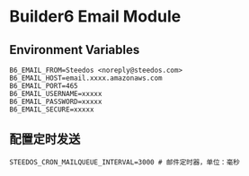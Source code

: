 # Builder6 Email Module


## Environment Variables

```shell
B6_EMAIL_FROM=Steedos <noreply@steedos.com>
B6_EMAIL_HOST=email.xxxx.amazonaws.com
B6_EMAIL_PORT=465
B6_EMAIL_USERNAME=xxxxx
B6_EMAIL_PASSWORD=xxxxx
B6_EMAIL_SECURE=xxxxx
```

## 配置定时发送

```
STEEDOS_CRON_MAILQUEUE_INTERVAL=3000 # 邮件定时器，单位：毫秒
```